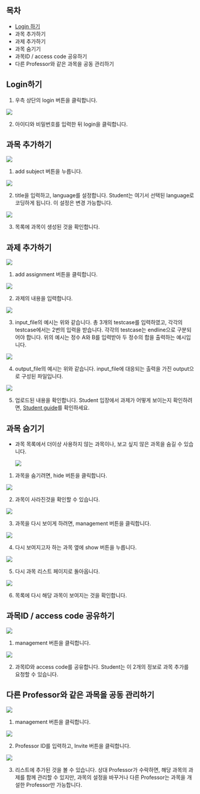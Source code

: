 ## 목차
- <a href="https://github.com/ByoungJoonIm/University-Coding-Site/blob/master/docs/Professor_guide.md#login%ED%95%98%EA%B8%B0">Login 하기</a>
- 과목 추가하기
- 과제 추가하기
- 과목 숨기기
- 과목ID / access code 공유하기
- 다른 Professor와 같은 과목을 공동 관리하기

## Login하기
1. 우측 상단의 login 버튼을 클릭합니다.
  
  ![](https://github.com/ByoungJoonIm/University-Coding-Site/blob/master/captures/professor_login_1.JPG)

2. 아이디와 비밀번호를 입력한 뒤 login을 클릭합니다.
  
## 과목 추가하기

  ![](https://github.com/ByoungJoonIm/University-Coding-Site/blob/master/captures/professor_add_subject_1.JPG)

1. add subject 버튼을 누릅니다.

  ![](https://github.com/ByoungJoonIm/University-Coding-Site/blob/master/captures/professor_add_subject_2.JPG)

2. title을 입력하고, language를 설정합니다. Student는 여기서 선택된 language로 코딩하게 됩니다. 이 설정은 변경 가능합니다.

  ![](https://github.com/ByoungJoonIm/University-Coding-Site/blob/master/captures/professor_add_subject_3.JPG)

3. 목록에 과목이 생성된 것을 확인합니다.

## 과제 추가하기

  ![](https://github.com/ByoungJoonIm/University-Coding-Site/blob/master/captures/professor_add_assignment_1.JPG)
  
1. add assignment 버튼을 클릭합니다.

  ![](https://github.com/ByoungJoonIm/University-Coding-Site/blob/master/captures/professor_add_assignment_2.JPG)
  
2. 과제의 내용을 입력합니다.

  ![](https://github.com/ByoungJoonIm/University-Coding-Site/blob/master/captures/professor_add_assignment_in_extended.JPG)
  
3. input_file의 예시는 위와 같습니다. 총 3개의 testcase를 입력하였고, 각각의 testcase에서는 2번의 입력을 받습니다. 각각의 testcase는 endline으로 구분되어야 합니다. 위의 예시는 정수 A와 B를 입력받아 두 정수의 합을 출력하는 예시입니다.

  ![](https://github.com/ByoungJoonIm/University-Coding-Site/blob/master/captures/professor_add_assignment_out_extended.JPG)

4. output_file의 예시는 위와 같습니다. input_file에 대응되는 출력을 가진 output으로 구성된 파일입니다.

  ![](https://github.com/ByoungJoonIm/University-Coding-Site/blob/master/captures/professor_add_assignment_3.JPG)  

5. 업로드된 내용을 확인합니다. Student 입장에서 과제가 어떻게 보이는지 확인하려면, [Student guide](https://github.com/ByoungJoonIm/University-Coding-Site/blob/master/docs/Student_guide.md)를 확인하세요.

## 과목 숨기기  
- 과목 목록에서 더이상 사용하지 않는 과목이나, 보고 싶지 않은 과목을 숨길 수 있습니다.

  ![](https://github.com/ByoungJoonIm/University-Coding-Site/blob/master/captures/professor_hide_subject_1.JPG)  

1. 과목을 숨기려면, hide 버튼을 클릭합니다.

  ![](https://github.com/ByoungJoonIm/University-Coding-Site/blob/master/captures/professor_hide_subject_2.JPG)  

2. 과목이 사라진것을 확인할 수 있습니다.

  ![](https://github.com/ByoungJoonIm/University-Coding-Site/blob/master/captures/professor_hide_subject_3.JPG)  

3. 과목을 다시 보이게 하려면, management 버튼을 클릭합니다.

  ![](https://github.com/ByoungJoonIm/University-Coding-Site/blob/master/captures/professor_hide_subject_4.JPG)  

4. 다시 보여지고자 하는 과목 옆에 show 버튼을 누릅니다.

  ![](https://github.com/ByoungJoonIm/University-Coding-Site/blob/master/captures/professor_hide_subject_5.JPG)  

5. 다시 과목 리스트 페이지로 돌아옵니다.

  ![](https://github.com/ByoungJoonIm/University-Coding-Site/blob/master/captures/professor_hide_subject_6.JPG)  

6. 목록에 다시 해당 과목이 보여지는 것을 확인합니다.

## 과목ID / access code 공유하기

  ![](https://github.com/ByoungJoonIm/University-Coding-Site/blob/master/captures/professor_share_access_code_1.JPG)  

1. management 버튼을 클릭합니다.

  ![](https://github.com/ByoungJoonIm/University-Coding-Site/blob/master/captures/professor_share_access_code_2.JPG)  

2. 과목ID와 access code를 공유합니다. Student는 이 2개의 정보로 과목 추가를 요청할 수 있습니다.

## 다른 Professor와 같은 과목을 공동 관리하기

  ![](https://github.com/ByoungJoonIm/University-Coding-Site/blob/master/captures/professor_add_professor_1.JPG)  

1. management 버튼을 클릭합니다.

  ![](https://github.com/ByoungJoonIm/University-Coding-Site/blob/master/captures/professor_add_professor_2.JPG)  

2. Professor ID를 입력하고, Invite 버튼을 클릭합니다.

  ![](https://github.com/ByoungJoonIm/University-Coding-Site/blob/master/captures/professor_add_professor_3.JPG)  

3. 리스트에 추가된 것을 볼 수 있습니다. 상대 Professor가 수락하면, 해당 과목의 과제를 함께 관리할 수 있지만, 과목의 설정을 바꾸거나 다른 Professor는 과목을 개설한 Professor만 가능합니다.

